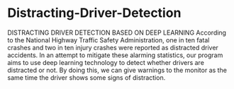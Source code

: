 # Distracting-Driver-Detection
DISTRACTING DRIVER DETECTION BASED ON DEEP LEARNING
According to the National Highway Traffic Safety Administration, one in ten fatal crashes and two in ten injury crashes were reported as distracted driver accidents. In an attempt to mitigate these alarming statistics, our program aims to use deep learning technology to detect whether drivers are distracted or not. By doing this, we can give warnings to the monitor as the same time the driver shows some signs of distraction.
